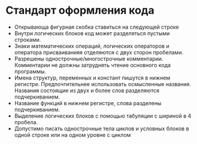 # Стандарт оформления кода

- Открывающа фигурная скобка ставиться на следующей строке
- Внутри логических блоков код может разделяться пустыми строками.
- Знаки математических операций, логических операторов и оператора присваиванияя отделяются с двух сторон пробелами.
- Разрешены однострочные/многострочные комментарии. Комментарии не должны затруднять чтение основного кода программы.
- Имена структур, переменных и констант пишутся в нижнем регистре. Предпочтительнее использовать осмысленные названия. Названия состоящие из двух и более слов разделяются подчеркиванием.
- Название функций в нижнем регистре, слова разделены подчеркиванием.
- Выделение логических блоков с помощью табуляции с шириной в 4 пробела.
- Допустимо писать однострочные тела циклов и условных блоков в одной строке или на одном уровне с циклом